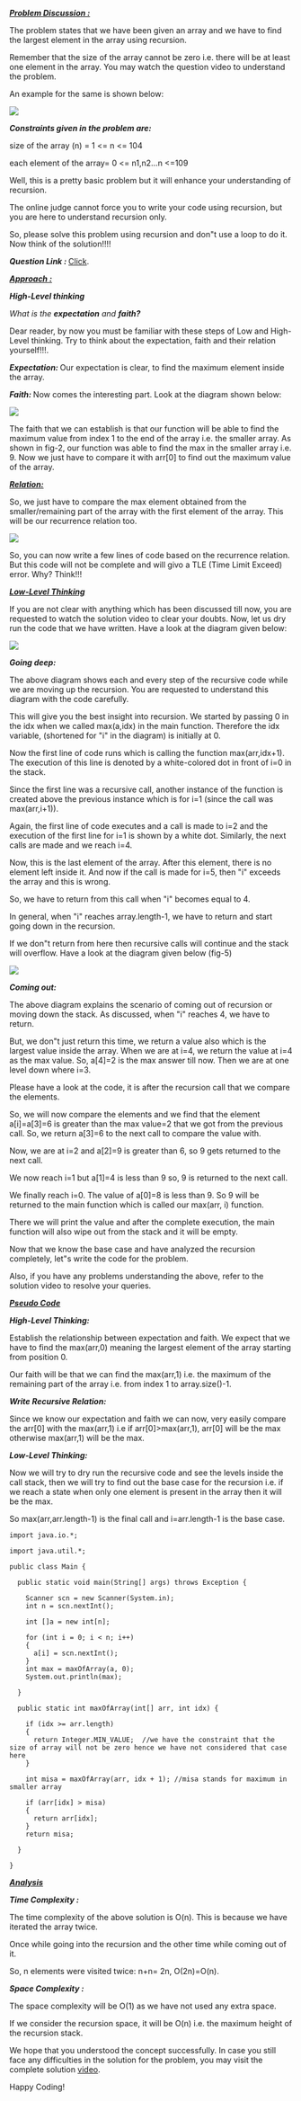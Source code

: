 <i style="text-decoration:underline"><b>Problem Discussion :</b></i>

The problem states that we have been given an array and we have to find the largest element in the array using recursion. 

Remember that the size of the array cannot be zero i.e. there will be at least one element in the array. You may watch the question video to understand the problem. 

An example for the same is shown below:

<img src="https://pepvids.sgp1.cdn.digitaloceanspaces.com/articles/max_of_an_array/max_of_an_array_1.png">

<i><b>Constraints given in the problem are:</b></i>

size of the array (n) = 1 <= n <= 104

each element of the array= 0 <= n1,n2...n <=109

Well, this is a pretty basic problem but it will enhance your understanding of recursion. 

The online judge cannot force you to write your code using recursion, but you are here to understand recursion only. 

So, please solve this problem using recursion and don"t use a loop to do it. Now think of the solution!!!!

<i><b>Question Link : </b></i>[Click](https://www.pepcoding.com/resources/online-java-foundation/recursion-in-arrays/max-of-an-array-official/ojquestion).

<i style="text-decoration:underline"><b>Approach :</b></i>

<i><b>High-Level thinking</b></i>

<i>What is the <b>expectation</b> and <b>faith?</b></i>

Dear reader, by now you must be familiar with these steps of Low and High-Level thinking. Try to think about the expectation, faith and their relation yourself!!!.

<i><b>Expectation: </b></i>Our expectation is clear, to find the maximum element inside the array.

<i><b>Faith: </b></i>Now comes the interesting part. Look at the diagram shown below:

<img src="https://pepvids.sgp1.cdn.digitaloceanspaces.com/articles/max_of_an_array/max_of_an_array_2.png">

The faith that we can establish is that our function will be able to find the maximum value from index 1 to the end of the array i.e. the smaller array. As shown in fig-2, our function was able to find the max in the smaller array i.e. 9. Now we just have to compare it with arr[0] to find out the maximum value of the array.

<i style="text-decoration:underline"><b>Relation:</b></i>

So, we just have to compare the max element obtained from the smaller/remaining part of the array with the first element of the array. This will be our recurrence relation too.

<img src="https://pepvids.sgp1.cdn.digitaloceanspaces.com/articles/max_of_an_array/max_of_an_array_3.png">

So, you can now write a few lines of code based on the recurrence relation. But this code will not be complete and will givo a TLE (Time Limit Exceed) error. Why? Think!!!

<i style="text-decoration:underline"><b>Low-Level Thinking</b></i>

If you are not clear with anything which has been discussed till now, you are requested to watch the solution video to clear your doubts. Now, let us dry run the code that we have written. Have a look at the diagram given below:

<img src="https://pepvids.sgp1.cdn.digitaloceanspaces.com/articles/max_of_an_array/max_of_an_array_4.png">

<i><b>Going deep: </b></i>

The above diagram shows each and every step of the recursive code while we are moving up the recursion. You are requested to understand this diagram with the code carefully. 

This will give you the best insight into recursion. We started by passing 0 in the idx when we called max(a,idx) in the main function. Therefore the idx variable, (shortened for "i" in the diagram) is initially at 0.

Now the first line of code runs which is calling the function max(arr,idx+1). The execution of this line is denoted by a white-colored dot in front of i=0 in the stack. 

Since the first line was a recursive call, another instance of the function is created above the previous instance which is for i=1 (since the call was max(arr,i+1)).

Again, the first line of code executes and a call is made to i=2 and the execution of the first line for i=1 is shown by a white dot. Similarly, the next calls are made and we reach i=4.

Now, this is the last element of the array. After this element, there is no element left inside it. And now if the call is made for i=5, then "i" exceeds the array and this is wrong. 

So, we have to return from this call when "i" becomes equal to 4. 

In general, when "i" reaches array.length-1, we have to return and start going down in the recursion. 

If we don"t return from here then recursive calls will continue and the stack will overflow. Have a look at the diagram given below (fig-5)

<img src="https://pepvids.sgp1.cdn.digitaloceanspaces.com/articles/max_of_an_array/max_of_an_array_5.png">

<i><b>Coming out: </b></i>

The above diagram explains the scenario of coming out of recursion or moving down the stack. As discussed, when "i" reaches 4, we have to return. 

But, we don"t just return this time, we return a value also which is the largest value inside the array. When we are at i=4, we return the value at i=4 as the max value. So, a[4]=2 is the max answer till now.
Then we are at one level down where i=3. 

Please have a look at the code, it is after the recursion call that we compare the elements. 

So, we will now compare the elements and we find that the element a[i]=a[3]=6 is greater than the max value=2 that we got from the previous call. So, we return a[3]=6 to the next call to compare the value with.

Now, we are at i=2 and a[2]=9 is greater than 6, so 9 gets returned to the next call.

We now reach i=1 but a[1]=4 is less than 9 so, 9 is returned to the next call.

We finally reach i=0. The value of a[0]=8 is less than 9. So 9 will be returned to the main function which is called our max(arr, i) function. 

There we will print the value and after the complete execution, the main function will also wipe out from the stack and it will be empty. 

Now that we know the base case and have analyzed the recursion completely, let"s write the code for the problem. 

Also, if you have any problems understanding the above, refer to the solution video to resolve your queries.

<i style="text-decoration:underline"><b>Pseudo Code</b></i>

<i><b>High-Level Thinking: </b></i>

Establish the relationship between expectation and faith. We expect that we have to find the max(arr,0) meaning the largest element of the array starting from position 0. 

Our faith will be that we can find the max(arr,1) i.e. the maximum of the remaining part of the array i.e. from index 1 to array.size()-1.

<i><b>Write Recursive Relation: </b></i>

Since we know our expectation and faith we can now, very easily compare the arr[0] with the max(arr,1) i.e if arr[0]>max(arr,1), arr[0] will be the max otherwise max(arr,1) will be the max.

<i><b>Low-Level Thinking: </b></i>

Now we will try to dry run the recursive code and see the levels inside the call stack, then we will try to find out the base case for the recursion i.e. if we reach a state when only one element is present in the array then it will be the max. 

So max(arr,arr.length-1) is the final call and i=arr.length-1 is the base case.

```
import java.io.*;

import java.util.*;

public class Main {

  public static void main(String[] args) throws Exception {

    Scanner scn = new Scanner(System.in);
    int n = scn.nextInt();

    int []a = new int[n];

    for (int i = 0; i < n; i++)
    {
      a[i] = scn.nextInt();
    }
    int max = maxOfArray(a, 0);
    System.out.println(max);

  }

  public static int maxOfArray(int[] arr, int idx) {

    if (idx >= arr.length)
    {
      return Integer.MIN_VALUE;  //we have the constraint that the size of array will not be zero hence we have not considered that case here
    }

    int misa = maxOfArray(arr, idx + 1); //misa stands for maximum in smaller array

    if (arr[idx] > misa)
    {
      return arr[idx];
    }
    return misa;

  }

}
```

<i style="text-decoration:underline"><b>Analysis </b></i>

<i><b>Time Complexity :</b></i>

The time complexity of the above solution is O(n). This is because we have iterated the array twice. 

Once while going into the recursion and the other time while coming out of it. 

So, n elements were visited twice: n+n= 2n, O(2n)=O(n).

<i><b>Space Complexity :</b></i>

The space complexity will be O(1) as we have not used any extra space. 

If we consider the recursion space, it will be O(n) i.e. the maximum height of the recursion stack.

We hope that you understood the concept successfully. In case you still face any difficulties in the solution for the problem, you may visit the complete solution [video](https://www.youtube.com/watch?v=XpUiZg9YZQg).

Happy Coding!